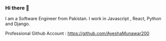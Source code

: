 ### Hi there 👋
I am a Software Engineer from Pakistan. I work in Javascript , React, Python and Django. 

Professional Github Account : https://github.com/AyeshaMunawar200
<!--
**AyeshaMunawar-profile/AyeshaMunawar-profile** is a ✨ _special_ ✨ repository because its `README.md` (this file) appears on your GitHub profile.

Here are some ideas to get you started:

- 🔭 I’m currently working on ...
- 🌱 I’m currently learning ...
- 👯 I’m looking to collaborate on ...
- 🤔 I’m looking for help with ...
- 💬 Ask me about ...
- 📫 How to reach me: ...
- 😄 Pronouns: ...
- ⚡ Fun fact: ...
-->
